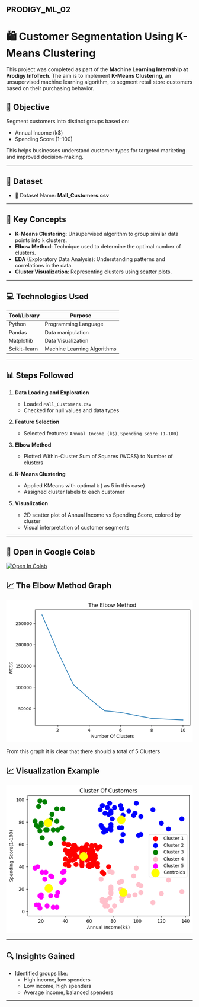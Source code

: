 ## PRODIGY_ML_02

# 🛍️ Customer Segmentation Using K-Means Clustering

This project was completed as part of the **Machine Learning Internship at Prodigy InfoTech**. The aim is to implement **K-Means Clustering**, an unsupervised machine learning algorithm, to segment retail store customers based on their purchasing behavior.

## 📌 Objective

Segment customers into distinct groups based on:
- Annual Income (k$)
- Spending Score (1–100)

This helps businesses understand customer types for targeted marketing and improved decision-making.

---

## 🧾 Dataset

- 📂 Dataset Name: **Mall_Customers.csv**

---

## 🧠 Key Concepts

- **K-Means Clustering**: Unsupervised algorithm to group similar data points into `k` clusters.
- **Elbow Method**: Technique used to determine the optimal number of clusters.
- **EDA** (Exploratory Data Analysis): Understanding patterns and correlations in the data.
- **Cluster Visualization**: Representing clusters using scatter plots.

---

## 💻 Technologies Used

| Tool/Library   | Purpose                         |
|----------------|----------------------------------|
| Python         | Programming Language             |
| Pandas         | Data manipulation                |
| Matplotlib     | Data Visualization               |
| Scikit-learn   | Machine Learning Algorithms      |

---

## 📊 Steps Followed

1. **Data Loading and Exploration**
   - Loaded `Mall_Customers.csv`
   - Checked for null values and data types

2. **Feature Selection**
   - Selected features:  `Annual Income (k$)`, `Spending Score (1-100)`

3. **Elbow Method**
   - Plotted Within-Cluster Sum of Squares (WCSS) to Number of clusters 

4. **K-Means Clustering**
   - Applied KMeans with optimal `k` ( as 5 in this case)
   - Assigned cluster labels to each customer

5. **Visualization**
   - 2D scatter plot of Annual Income vs Spending Score, colored by cluster
   - Visual interpretation of customer segments

---

## 🔗 Open in Google Colab
[![Open In Colab](https://colab.research.google.com/assets/colab-badge.svg)](https://colab.research.google.com/drive/1x0D2U3QbC8fQJlAb3AdGUFT4GJyZqGI6?usp=sharing)


## 📈 The Elbow Method Graph
![Elbow Method](graph.png)

From this graph it is clear that there should a total of 5 Clusters

## 📈 Visualization Example

![Customer Segments](cluster.png)

---

## 🔍 Insights Gained

- Identified groups like:
  - High income, low spenders
  - Low income, high spenders
  - Average income, balanced spenders
---
